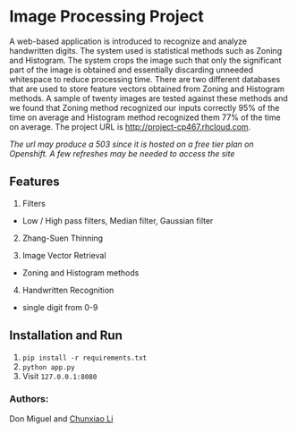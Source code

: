 # Image Processing Project


A web-based application is introduced to recognize and analyze handwritten digits. The system used is statistical methods such as Zoning and Histogram. The system crops the image such that only the significant part of the image is obtained and essentially discarding unneeded whitespace to reduce processing time. There are two different databases that are used to store feature vectors obtained from Zoning and Histogram methods. A sample of twenty images are tested against these methods and we found that Zoning method recognized our inputs correctly 95% of the time on average and Histogram method recognized them 77% of the time on average. The project URL is http://project-cp467.rhcloud.com. 

*The url may produce a 503 since it is hosted on a free tier plan on Openshift. A few refreshes may be needed to access the site*


## Features
1. Filters
  - Low / High pass filters, Median filter, Gaussian filter
  
2. Zhang-Suen Thinning

3. Image Vector Retrieval
  - Zoning and Histogram methods
  
4. Handwritten Recognition
  - single digit from 0-9


## Installation and Run
1. `pip install -r requirements.txt`
2. `python app.py`
3. Visit `127.0.0.1:8080`


### Authors:
Don Miguel and [Chunxiao Li](https://github.com/ian8170) 
